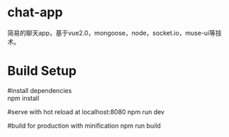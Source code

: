 # chat-app
简易的聊天app，基于vue2.0，mongoose，node，socket.io，muse-ui等技术。

# Build Setup

#install dependencies<br>
npm install

#serve with hot reload at localhost:8080
npm run dev

#build for production with minification
npm run build

